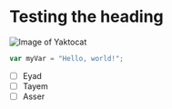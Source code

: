 # Testing the heading
![Image of Yaktocat](https://octodex.github.com/images/yaktocat.png)
``` javascript
var myVar = "Hello, world!";
```
- [ ] Eyad
- [ ] Tayem
- [ ] Asser
